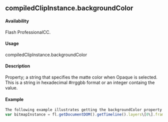 ## compiledClipInstance.backgroundColor

#### Availability

Flash ProfessionalCC.

#### Usage

compiledClipInstance.backgroundColor

#### Description

Property; a string that specifies the matte color when Opaque is selected. This is a string in hexadecimal \#rrggbb format or an integer containg the value.

#### Example

```javascript
The following example illustrates getting the backgroundColor property:
var bitmapInstance = fl.getDocumentDOM().getTimeline().layers\[0\].frames\[0\].elements\[0\]; bitmapInstance.backgroundColor = "\#000000";

```